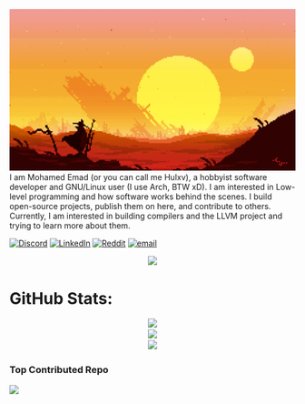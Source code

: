 ![alone](assets/alone.gif)
 I am Mohamed Emad (or you can call me Hulxv), a hobbyist software developer and GNU/Linux user (I use Arch, BTW xD). I am interested in Low-level programming and how software works behind the scenes. I build open-source projects, publish them on here, and contribute to others. Currently, I am interested in building compilers and the LLVM project and trying to learn more about them.

[![Discord](https://img.shields.io/badge/Discord-%237289DA.svg?logo=discord&logoColor=white)](https://discord.gg/268945319511851010) [![LinkedIn](https://img.shields.io/badge/LinkedIn-%230077B5.svg?logo=linkedin&logoColor=white)](https://linkedin.com/in/hulxv) [![Reddit](https://img.shields.io/badge/Reddit-%23FF4500.svg?logo=Reddit&logoColor=white)](https://reddit.com/user/hulxv)  [![email](https://img.shields.io/badge/Email-D14836?logo=gmail&logoColor=white)](mailto:hulxxv@gmail.com) 


<div align='center'>
 
![](https://quotes-github-readme.vercel.app/api?type=horizontal&theme=gruvbox)

</div>

# GitHub Stats:

<div align='center'>  

![](https://github-readme-stats.vercel.app/api?username=hulxv&theme=shadow_blue&hide_border=false&include_all_commits=true&count_private=true)<br/>
![](https://nirzak-streak-stats.vercel.app/?user=hulxv&theme=shadow_blue&hide_border=false)<br/>
![](https://github-readme-stats.vercel.app/api/top-langs/?username=hulxv&theme=shadow_blue&hide_border=false&include_all_commits=true&count_private=true&layout=compact)

</div>

### Top Contributed Repo

![](https://github-contributor-stats.vercel.app/api?username=hulxv&limit=5&theme=shadow_blue&combine_all_yearly_contributions=true)

<!-- Proudly created with GPRM ( https://gprm.itsvg.in ) -->


